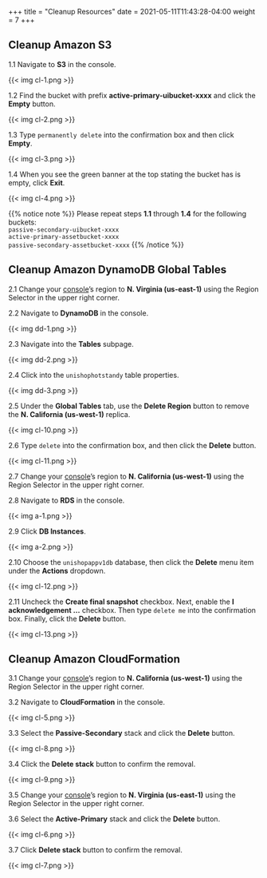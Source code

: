 +++
title = "Cleanup Resources"
date =  2021-05-11T11:43:28-04:00
weight = 7
+++

## Cleanup Amazon S3

1.1 Navigate to **S3** in the console.

{{< img cl-1.png >}}

1.2 Find the bucket with prefix **active-primary-uibucket-xxxx** and click the **Empty** button.

{{< img cl-2.png >}}

1.3 Type `permanently delete` into the confirmation box and then click **Empty**.

{{< img cl-3.png >}}

1.4 When you see the green banner at the top stating the bucket has is empty, click **Exit**.

{{< img cl-4.png >}}

{{% notice note %}}
Please repeat steps **1.1** through **1.4** for the following buckets:</br>
`passive-secondary-uibucket-xxxx`</br>
`active-primary-assetbucket-xxxx`</br>
`passive-secondary-assetbucket-xxxx`
{{% /notice %}}

## Cleanup Amazon DynamoDB Global Tables

2.1 Change your [console](https://us-east-1.console.aws.amazon.com/console)’s region to **N. Virginia (us-east-1)** using the Region Selector in the upper right corner.

2.2  Navigate to **DynamoDB** in the console.

{{< img dd-1.png >}}

2.3 Navigate into the **Tables** subpage.

{{< img dd-2.png >}}

2.4 Click into the `unishophotstandy` table properties.

{{< img dd-3.png >}}

2.5 Under the **Global Tables** tab, use the **Delete Region** button to remove the **N. California (us-west-1)** replica.

{{< img cl-10.png >}}

2.6 Type `delete` into the confirmation box, and then click the **Delete** button.

{{< img cl-11.png >}}

2.7 Change your [console](https://us-west-1.console.aws.amazon.com/console)’s region to **N. California (us-west-1)** using the Region Selector in the upper right corner.

2.8 Navigate to **RDS** in the console.

{{< img a-1.png >}}

2.9 Click **DB Instances**.

{{< img a-2.png >}}

2.10  Choose the `unishopappv1db` database, then click the **Delete** menu item under the **Actions** dropdown.

{{< img cl-12.png >}}

2.11  Uncheck the **Create final snapshot** checkbox. Next, enable the **I acknowledgement ...** checkbox.  Then type `delete me` into the confirmation box. Finally, click the **Delete** button.

{{< img cl-13.png >}}

## Cleanup Amazon CloudFormation

3.1 Change your [console](https://us-west-1.console.aws.amazon.com/console)’s region to **N. California (us-west-1)** using the Region Selector in the upper right corner.

3.2 Navigate to **CloudFormation** in the console.

{{< img cl-5.png >}}

3.3 Select the **Passive-Secondary** stack and click the **Delete** button.

{{< img cl-8.png >}}

3.4 Click the **Delete stack** button to confirm the removal.

{{< img cl-9.png >}}

3.5 Change your [console](https://us-east-1.console.aws.amazon.com/console)’s region to **N. Virginia (us-east-1)** using the Region Selector in the upper right corner.

3.6 Select the **Active-Primary** stack and click the **Delete** button.

{{< img cl-6.png >}}

3.7 Click **Delete stack** button to confirm the removal.

{{< img cl-7.png >}}

